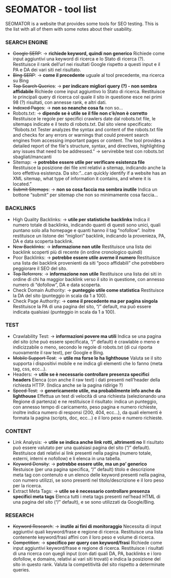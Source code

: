 # SEOMATOR - tool list

SEOMATOR is a website that provides some tools for SEO testing.
This is the list with all of them with some notes about their usability.

### SEARCH ENGINE
-   ~~Google SERP~~: → **richiede keyword, quindi non generico**
        Richiede come input aggiuntivi una keyword di ricerca e lo Stato di ricerca (?).
        Restituisce il rank dell’url nei risultati Google rispetto a questi input e il PA e DA dei vari siti nel risultato.  
-   ~~Bing SERP~~: → **come il precedente**
        uguale al tool precedente, ma ricerca su Bing
-   ~~Top Search Queries~~: → **per indicare migliori query (?) - non sembra affidabile**
        Richiede come input aggiuntivo lo Stato di ricerca.
        Restituisce le principali query di ricerca col quale il sito in questione esce nei primi 98 (?) risultati, con annesse rank, e altri dati.
-   ~~Indexed Pages~~: → **non so neanche cosa fa**
        non so…
-   Robots.txt: → **dipende se è utile se il file non c’è/non è corretto**
        Restituisce le regole per specifici crawlers date dal robots.txt file, le sitemaps indicate e il testo di robots.txt.
        Dal sito viene specificato: “Robots.txt Tester analyzes the syntax and content of the robots.txt file and checks for any errors or warnings 
        that could prevent search engines from accessing important pages or content. 
        The tool provides a detailed report of the file's structure, syntax, and directives, highlighting any issues that need to be addressed.”
        → servirebbe test con robots.txt sbagliati/mancanti
-   Sitemap: → **potrebbe essere utile per verificare esistenza file**
        Restituisce la posizione dei file xml relativi a sitemap, indicando anche la loro effettiva esistenza.
        Da sito:”...can quickly identify if a website has an XML sitemap, what type of information it contains, and where it is located.”
-   ~~Submit Sitemaps~~: → **non so cosa faccia ma sembra inutile**
        Indica un bottone “submit” per sitemap che non so minimamente cosa faccia…

### BACKLINKS
-   High Quality Backlinks: → **utile per statistiche backlinks**
        Indica il numero totale di backlinks, indicando quanti di questi sono unici, quali puntano solo alla homepage e quanti hanno il tag “nofollow”.
        Inoltre restituisce un listone dei “migliori” backlink, indicando la provenieza, PA, DA e data scoperta backlink.
-   ~~New Backlinks~~: → **informazione non utile**
        Restituisce una lista dei backlink scoperti più di recente (in ordine cronologico quindi)
-   Poor Backlinks: → **potrebbe essere utile averne il numero**
        Restituisce una lista dei backlink provenienti da siti “poco affidabili” che potrebbero peggiorare il SEO del sito.
-   ~~Top Referrers~~: → **informazione non utile**
        Restituisce una lista dei siti in ordine di chi ha maggior backlink verso il sito in questione, con annesso numero di “dofollow”, DA e data scoperta.
-   Check Domain Authority: → **punteggio utile come statistica**
        Restituisce la DA del sito (punteggio in scala da 1 a 100).
-   Check Page Authority: → **come il precedente ma per pagina singola**
        Restituisce la PA di una pagina del sito, “/” default, ma può essere indicata qualsiasi (punteggio in scala da 1 a 100).

### TEST
-   Crawlability Test: → **informazioni povere ma utili**
        Indica se una pagina del sito (che può essere specificata, “/” default) è crawlable o meno e indicizzabile o meno, 
        secondo le regole di robots.txt (di cui riporta nuovamente il raw text), per Google e Bing.
-   ~~Mobile Support Test~~: → **utile ma forse lo ha lighthouse**
        Valuta se il sito supporta i dispositivi mobile e ne indica gli elementi che lo fanno (meta tag, css, ecc…).
-   Headers: → **utile se è necessario controllare presenza specifici headers**
        Elenca (con anche il raw text) i dati presenti nell’header della richiesta HTTP. 
        (Indica anche se la pagina ridirige ?)
-   ~~Speed Test~~: → **genericamente utile, ma probabilmente info anche da lighthouse**
        Effettua un test di velocità di una richiesta (selezionando una Regione di partenza) e ne restituisce il risultato: 
        indica un punteggio, con annesso tempo di caricamento, peso pagina e numero richieste, inoltre indica numero di responsi (200, 404, ecc…), 
        da quali elementi è formata la pagina (scripts, doc, ecc…) e il loro peso e numero richieste.

### CONTENT
-   Link Analysis: → **utile se indica anche link rotti, altrimenti no**
        Il risultato può essere valutato per una qualsiasi pagina del sito (“/” default).
        Restituisce dati relativi ai link presenti nella pagina (numero totale, esterni, interni e nofollow) e li elenca in una tabella.
-   ~~Keyword Density~~: → **potrebbe essere utile, ma un po’ generico**
        Restuisce (per una pagina specifica, “/” default) titolo e descrizione meta tag con contenuto e un elenco delle keyword presenti nella pagina, 
        con numero utilizzi, se sono presenti nel titolo/descrizione e il loro peso per la ricerca.
-   Extract Meta Tags: → **utile se è necessario controllare presenza specifici meta tags**
        Elenca tutti i meta tags presenti nel’head HTML di una pagina del sito (“/” default), e se sono utilizzati da Google/Bing.

### RESEARCH
-   ~~Keyword Research~~: → **inutile ai fini di monitoraggio**
        Necessita di input aggiuntivi quali keyword/frase e regione di ricerca.
        Restituisce una lista contenente keyword/frasi affini con il loro peso e volume di ricerca.
-   ~~Competition~~: → **specifico per query con keyword/frasi**
        Richiede come input aggiuntivi keyword/frase e regione di ricerca.
        Restituisce i risultati di una ricerca con quegli input (con dati quali DA, PA, backlinks e i loro dofollow, e domains, relativi ai vari siti trovati) 
        e indica la posizione del sito in questo rank. 
        Valuta la competitività del sito rispetto a determinate queries.
